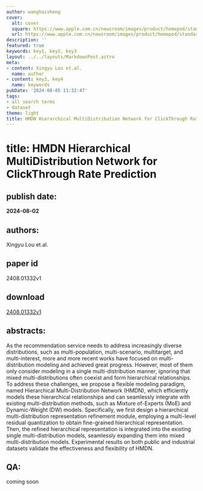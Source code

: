 ```yaml
---
author: wanghaisheng
cover:
  alt: cover
  square: https://www.apple.com.cn/newsroom/images/product/homepod/standard/Apple-HomePod-hero-230118_big.jpg.large_2x.jpg
  url: https://www.apple.com.cn/newsroom/images/product/homepod/standard/Apple-HomePod-hero-230118_big.jpg.large_2x.jpg
description: ''
featured: true
keywords: key1, key2, key3
layout: ../../layouts/MarkdownPost.astro
meta:
- content: Xingyu Lou et.al.
  name: author
- content: key3, key4
  name: keywords
pubDate: '2024-08-05 11:32:47'
tags:
- all search terms
- dataset
theme: light
title: HMDN Hierarchical MultiDistribution Network for ClickThrough Rate Prediction
---
```


# title: HMDN Hierarchical MultiDistribution Network for ClickThrough Rate Prediction 
## publish date: 
**2024-08-02** 
## authors: 
  Xingyu Lou et.al. 
## paper id
2408.01332v1
## download
[2408.01332v1](http://arxiv.org/abs/2408.01332v1)
## abstracts:
As the recommendation service needs to address increasingly diverse distributions, such as multi-population, multi-scenario, multitarget, and multi-interest, more and more recent works have focused on multi-distribution modeling and achieved great progress. However, most of them only consider modeling in a single multi-distribution manner, ignoring that mixed multi-distributions often coexist and form hierarchical relationships. To address these challenges, we propose a flexible modeling paradigm, named Hierarchical Multi-Distribution Network (HMDN), which efficiently models these hierarchical relationships and can seamlessly integrate with existing multi-distribution methods, such as Mixture of-Experts (MoE) and Dynamic-Weight (DW) models. Specifically, we first design a hierarchical multi-distribution representation refinement module, employing a multi-level residual quantization to obtain fine-grained hierarchical representation. Then, the refined hierarchical representation is integrated into the existing single multi-distribution models, seamlessly expanding them into mixed multi-distribution models. Experimental results on both public and industrial datasets validate the effectiveness and flexibility of HMDN.
## QA:
coming soon
